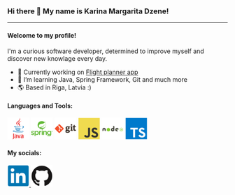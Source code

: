 ### Hi there 👋 My name is Karina Margarita Dzene!
---
#### Welcome to my profile!
I'm a curious software developer, determined to improve myself and discover new knowlage every day.

- 🔭 Currently working on [Flight planner app](https://github.com/kariinmgdn/flight-planner)
- 🌱 I’m learning Java, Spring Framework, Git and much more
- 🌎 Based in Riga, Latvia :)

#### Languages and Tools:

<img src="https://github.com/devicons/devicon/blob/master/icons/java/java-original-wordmark.svg" alt="Java Logo" width="50" height="50"/> <img src="https://github.com/devicons/devicon/blob/master/icons/spring/spring-original-wordmark.svg" alt="Spring Logo" width="50" height="50"/> <img src="https://github.com/devicons/devicon/blob/master/icons/git/git-original-wordmark.svg" alt="Git Logo" width="50" height="50"/> <img src="https://github.com/devicons/devicon/blob/master/icons/javascript/javascript-original.svg" alt="JavaScript Logo" width="50" height="50"/> <img src="https://github.com/devicons/devicon/blob/master/icons/nodejs/nodejs-original-wordmark.svg" alt="Nodejs Logo" width="50" height="50"/> <img src="https://github.com/devicons/devicon/blob/master/icons/typescript/typescript-original.svg" alt="TypeScript Logo" width="50" height="50"/>

#### My socials:

<a href="https://www.linkedin.com/in/karina-margarita-dzene/" rel="nofollow"> <img src="https://github.com/devicons/devicon/blob/master/icons/linkedin/linkedin-original.svg" width="50" height="50"> <a/> <a href="https://github.com/kariinmgdn" rel="nofollow"> <img src="https://github.com/devicons/devicon/blob/master/icons/github/github-original.svg" width="50" height="50"> <a/>
